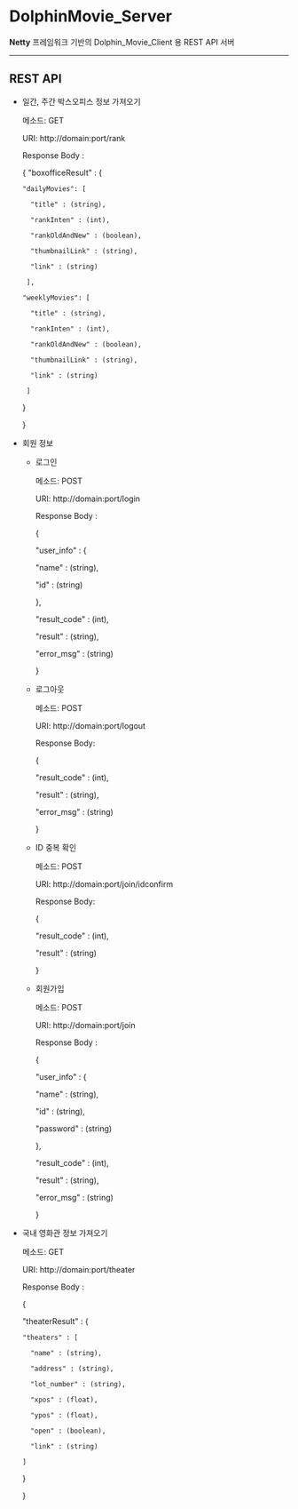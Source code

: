 # DolphinMovie_Server

__Netty__ 프레임워크 기반의 Dolphin_Movie_Client 용 REST API 서버 

---

## REST API

- 일간, 주간 박스오피스 정보 가져오기

  메소드: GET

  URI: http://domain:port/rank
  
  Response Body :
  
    { "boxofficeResult" : {
 
      "dailyMovies": [
      
        "title" : (string),
        
        "rankInten" : (int),
        
        "rankOldAndNew" : (boolean),
        
        "thumbnailLink" : (string),
        
        "link" : (string)
        
       ],
       
      "weeklyMovies": [
      
        "title" : (string),
        
        "rankInten" : (int),
        
        "rankOldAndNew" : (boolean),
        
        "thumbnailLink" : (string),
        
        "link" : (string)
        
       ]
       
    }
    
  }                   


- 회원 정보 
  - 로그인
  
    메소드: POST
  
    URI: http://domain:port/login
    
    Response Body :
  
    { 
    
      "user_info" : {
      
       "name" : (string),
       
       "id" : (string)
       
       },
       
       "result_code" : (int),
       
       "result" : (string),
       
       "error_msg" : (string)
       
     }
     

  
  - 로그아웃 
  
    메소드: POST
  
    URI: http://domain:port/logout
    
    Response Body:
    
    {
      
      "result_code" : (int),
      
      "result" : (string),
      
      "error_msg" : (string)
      
    }
  
  - ID 중복 확인 
  
    메소드: POST
  
    URI: http://domain:port/join/idconfirm
    
    Response Body:
    
    {
      
      "result_code" : (int),
      
      "result" : (string)
      
    }

  - 회원가입
  
    메소드: POST
  
    URI: http://domain:port/join
    
    Response Body :
  
    { 
    
      "user_info" : {
      
       "name" : (string),
       
       "id" : (string),
       
       "password" : (string)
       
       },
       
       "result_code" : (int),
       
       "result" : (string),
       
       "error_msg" : (string)
       
     }

- 국내 영화관 정보 가져오기

  메소드: GET

  URI: http://domain:port/theater

  Response Body :
  
  {
  
    "theaterResult" : {
    
      "theaters" : [
        
        "name" : (string),
        
        "address" : (string),
        
        "lot_number" : (string),
        
        "xpos" : (float),
        
        "ypos" : (float),
        
        "open" : (boolean),
        
        "link" : (string)
        
      ]
      
    }
    
   }

